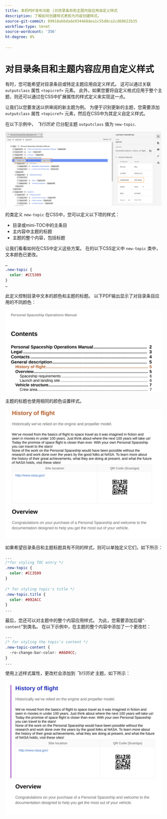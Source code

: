 ```yaml
---
title: 本机PDF发布功能 |对目录条目和主题内容应用自定义样式
description: 了解如何创建样式表和为内容创建样式。
source-git-commit: 09918abbdade934468dea1c55d0ca2cd60622b35
workflow-type: tm+mt
source-wordcount: '356'
ht-degree: 0%

---
```



# 对目录条目和主题内容应用自定义样式

有时，您可能希望对目录条目或特定主题应用自定义样式。 这可以通过关联 `outputclass` 属性 `<topicref>` 元素。 此外，如果您要将自定义格式应用于整个主题，则还可以通过在CSS中扩展属性的样式定义来实现这一点。

让我们以您要发送以供审阅的新主题为例。 为便于识别更新的主题，您需要添加 `outputclass` 属性 `<topicref>` 元素，然后在CSS中为其定义自定义样式。

在以下示例中， *飞行历史* 已分配主题 `outputclass` 值为 `new-topic`.

<img src="./assets/new-topic-attribute-in-map.png" width="500">

的类定义 `new-topic` 在CSS中，您可以定义以下项的样式：
* 目录或mini-TOC中的主条目
* 主内容中主题的标题
* 主题的整个内容，包括标题

让我们看看如何在CSS中定义这些方案。 在的以下CSS定义中 `new-topic` 类中，文本颜色已更改。

```css
…
.new-topic {
  color: #CC5309
}
…
```

此定义控制目录中文本的颜色和主题的标题。 以下PDF输出显示了对目录条目应用的不同颜色：

<img src="./assets/pdf-output-toc-entry.jpg" width="500">

主题的标题也使用相同的颜色设置样式。

<img src="./assets/pdf-output-topic-title.jpg" width="500">

如果希望目录条目和主题标题具有不同的样式，则可以单独定义它们，如下所示：

```css
...
/*for styling TOC entry */
.new-topic {
  color: #CC3509
}

/* for styling topic's title */
.new-topic.title {
  color: #092ACC
}
...
```

最后，您还可以对主题中的整个内容应用样式。 为此，您需要添加后缀“`-content`&quot;到类名。 在以下示例中，在主题的整个内容中添加了一个更改栏：

```css
...
/* for styling the topic's content */
.new-topic-content {
  -ro-change-bar-color: #A609CC;
}
...
```

使用上述样式属性，更改栏会添加到 *飞行历史* 主题，如下所示：

<img src="./assets/pdf-output-topic-content.jpg" width="500">


